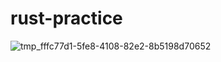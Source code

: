 # rust-practice
![tmp_fffc77d1-5fe8-4108-82e2-8b5198d70652](https://github.com/0ceanCat/rust-practice/assets/58326657/08570f4d-b569-45fc-b854-4db85f38066c)
